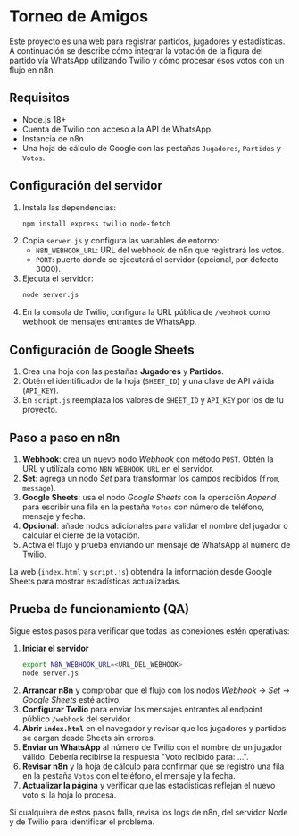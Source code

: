 # Torneo de Amigos

Este proyecto es una web para registrar partidos, jugadores y estadísticas. A continuación se describe cómo integrar la votación de la figura del partido vía WhatsApp utilizando Twilio y cómo procesar esos votos con un flujo en n8n.

## Requisitos
- Node.js 18+
- Cuenta de Twilio con acceso a la API de WhatsApp
- Instancia de n8n
- Una hoja de cálculo de Google con las pestañas `Jugadores`, `Partidos` y `Votos`.

## Configuración del servidor
1. Instala las dependencias:
   ```bash
   npm install express twilio node-fetch
   ```
2. Copia `server.js` y configura las variables de entorno:
   - `N8N_WEBHOOK_URL`: URL del webhook de n8n que registrará los votos.
   - `PORT`: puerto donde se ejecutará el servidor (opcional, por defecto 3000).
3. Ejecuta el servidor:
   ```bash
   node server.js
   ```
4. En la consola de Twilio, configura la URL pública de `/webhook` como webhook de mensajes entrantes de WhatsApp.

## Configuración de Google Sheets
1. Crea una hoja con las pestañas **Jugadores** y **Partidos**.
2. Obtén el identificador de la hoja (`SHEET_ID`) y una clave de API válida (`API_KEY`).
3. En `script.js` reemplaza los valores de `SHEET_ID` y `API_KEY` por los de tu proyecto.

## Paso a paso en n8n
1. **Webhook**: crea un nuevo nodo *Webhook* con método `POST`. Obtén la URL y utilízala como `N8N_WEBHOOK_URL` en el servidor.
2. **Set**: agrega un nodo *Set* para transformar los campos recibidos (`from`, `message`).
3. **Google Sheets**: usa el nodo *Google Sheets* con la operación *Append* para escribir una fila en la pestaña `Votos` con número de teléfono, mensaje y fecha.
4. **Opcional**: añade nodos adicionales para validar el nombre del jugador o calcular el cierre de la votación.
5. Activa el flujo y prueba enviando un mensaje de WhatsApp al número de Twilio.

La web (`index.html` y `script.js`) obtendrá la información desde Google Sheets para mostrar estadísticas actualizadas.

## Prueba de funcionamiento (QA)

Sigue estos pasos para verificar que todas las conexiones estén operativas:

1. **Iniciar el servidor**
   ```bash
   export N8N_WEBHOOK_URL=<URL_DEL_WEBHOOK>
   node server.js
   ```
2. **Arrancar n8n** y comprobar que el flujo con los nodos *Webhook* → *Set* → *Google Sheets* esté activo.
3. **Configurar Twilio** para enviar los mensajes entrantes al endpoint público `/webhook` del servidor.
4. **Abrir `index.html`** en el navegador y revisar que los jugadores y partidos se cargan desde Sheets sin errores.
5. **Enviar un WhatsApp** al número de Twilio con el nombre de un jugador válido. Debería recibirse la respuesta "Voto recibido para: ...".
6. **Revisar n8n** y la hoja de cálculo para confirmar que se registró una fila en la pestaña `Votos` con el teléfono, el mensaje y la fecha.
7. **Actualizar la página** y verificar que las estadísticas reflejan el nuevo voto si la hoja lo procesa.

Si cualquiera de estos pasos falla, revisa los logs de n8n, del servidor Node y de Twilio para identificar el problema.


